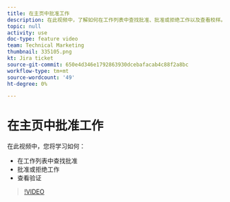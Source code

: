 ```yaml
---
title: 在主页中批准工作
description: 在此视频中，了解如何在工作列表中查找批准、批准或拒绝工作以及查看校样。
topic: null
activity: use
doc-type: feature video
team: Technical Marketing
thumbnail: 335105.png
kt: Jira ticket
source-git-commit: 650e4d346e1792863930dcebafacab4c88f2a8bc
workflow-type: tm+mt
source-wordcount: '49'
ht-degree: 0%

---
```


# 在主页中批准工作

在此视频中，您将学习如何：

* 在工作列表中查找批准
* 批准或拒绝工作
* 查看验证

>[!VIDEO](https://video.tv.adobe.com/v/335105/?quality=12&learn=on)
